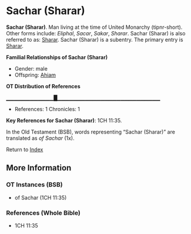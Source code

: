 # Sachar (Sharar)
**Sachar (Sharar)**. 
Man living at the time of United Monarchy (tipnr-short). 
Other forms include: 
*Eliphal*, *Sacar*, *Sakar*, *Sharar*. 
Sachar (Sharar) is also referred to as: 
[Sharar](Sharar.md). 
Sachar (Sharar) is a subentry. The primary entry is 
[Sharar](Sharar.md). 




**Familial Relationships of Sachar (Sharar)**


* Gender: male
* Offspring: [Ahiam](Ahiam.md)


**OT Distribution of References**

▁▁▁▁▁▁▁▁▁▁▁▁█▁▁▁▁▁▁▁▁▁▁▁▁▁▁▁▁▁▁▁▁▁▁▁▁▁▁
* References: 1 Chronicles: 1



**Key References for Sachar (Sharar)**: 
1CH 11:35. 


In the Old Testament (BSB), words representing “Sachar (Sharar)” are translated as 
*of Sachar* (1x). 




Return to [Index](00-Index.md)

## More Information

### OT Instances (BSB)

* of Sachar (1CH 11:35)



### References (Whole Bible)

* 1CH 11:35




